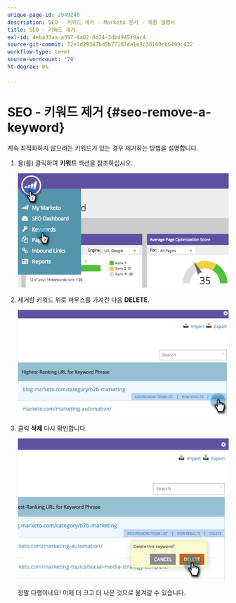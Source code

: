 ```yaml
---
unique-page-id: 2949240
description: SEO - 키워드 제거 - Marketo 문서 - 제품 설명서
title: SEO - 키워드 제거
exl-id: 4eba33aa-a397-4a02-8d24-3dbd945f9ac4
source-git-commit: 72e1d29347bd5b77107da1e9c30169cb6490c432
workflow-type: tm+mt
source-wordcount: '70'
ht-degree: 0%

---
```


# SEO - 키워드 제거 {#seo-remove-a-keyword}

계속 최적화하지 않으려는 키워드가 있는 경우 제거하는 방법을 설명합니다.

1. 을(를) 클릭하여 **키워드** 섹션을 참조하십시오.

   ![](assets/image2014-9-18-13-3a35-3a52.png)

1. 제거할 키워드 위로 마우스를 가져간 다음 **DELETE**.

   ![](assets/image2014-9-18-13-3a36-3a6.png)

1. 클릭 **삭제** 다시 확인합니다.

   ![](assets/image2014-9-18-13-3a36-3a11.png)

   정말 다행이네요! 이제 더 크고 더 나은 것으로 옮겨갈 수 있습니다.
